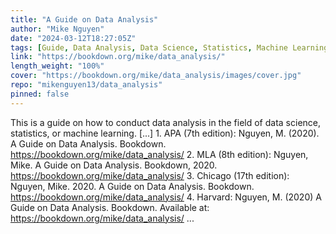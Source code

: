```yaml
---
title: "A Guide on Data Analysis"
author: "Mike Nguyen"
date: "2024-03-12T18:27:05Z"
tags: [Guide, Data Analysis, Data Science, Statistics, Machine Learning]
link: "https://bookdown.org/mike/data_analysis/"
length_weight: "100%"
cover: "https://bookdown.org/mike/data_analysis/images/cover.jpg"
repo: "mikenguyen13/data_analysis"
pinned: false
---
```


This is a guide on how to conduct data analysis in the field of data science, statistics, or machine learning. [...] 1. APA (7th edition): Nguyen, M. (2020). A Guide on Data Analysis. Bookdown. https://bookdown.org/mike/data_analysis/ 2. MLA (8th edition): Nguyen, Mike. A Guide on Data Analysis. Bookdown, 2020. https://bookdown.org/mike/data_analysis/ 3. Chicago (17th edition): Nguyen, Mike. 2020. A Guide on Data Analysis. Bookdown. https://bookdown.org/mike/data_analysis/ 4. Harvard: Nguyen, M. (2020) A Guide on Data Analysis. Bookdown. Available at: https://bookdown.org/mike/data_analysis/ ...
